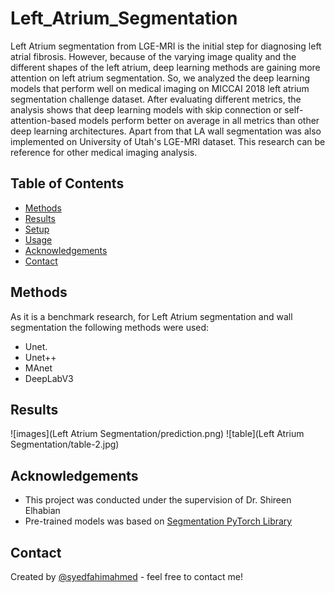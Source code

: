 # Left_Atrium_Segmentation

Left Atrium segmentation from LGE-MRI is the initial step for diagnosing left atrial fibrosis. However, because of the varying image quality and the
different shapes of the left atrium, deep learning methods are gaining more attention on left atrium segmentation. So, we analyzed the deep learning
models that perform well on medical imaging on MICCAI 2018 left atrium segmentation challenge dataset. After evaluating different metrics, the analysis
shows that deep learning models with skip connection or self-attention-based models perform better on average in all metrics than other deep learning
architectures. Apart from that LA wall segmentation was also implemented on University of Utah's LGE-MRI dataset. This research can be reference for 
other medical imaging analysis.


## Table of Contents
* [Methods](#Methods)
* [Results](#results)
* [Setup](#setup)
* [Usage](#usage)
* [Acknowledgements](#acknowledgements)
* [Contact](#contact)

## Methods
As it is a benchmark research, for Left Atrium segmentation and wall segmentation the following methods were used:
- Unet.
- Unet++
- MAnet
- DeepLabV3

## Results
![images](Left Atrium Segmentation/prediction.png)
![table](Left Atrium Segmentation/table-2.jpg)
<!-- If you have screenshots you'd like to share, include them here. -->

## Acknowledgements
- This project was conducted under the supervision of Dr. Shireen Elhabian
- Pre-trained models was based on [Segmentation PyTorch Library](https://github.com/qubvel/segmentation_models.pytorch)

## Contact
Created by [@syedfahimahmed](https://syedfahimahmed.github.io/) - feel free to contact me!